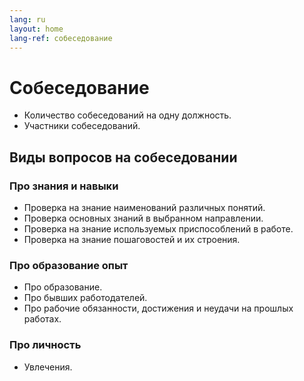 ```yaml
---
lang: ru
layout: home
lang-ref: собеседование
---
```


# Собеседование

- Количество собеседований на одну должность.
- Участники собеседований.

## Виды вопросов на собеседовании

### Про знания и навыки

- Проверка на знание наименований различных понятий.
- Проверка основных знаний в выбранном направлении.
- Проверка на знание используемых приспособлений в работе.
- Проверка на знание пошаговостей и их строения.

### Про образование опыт

- Про образование.
- Про бывших работодателей.
- Про рабочие обязанности, достижения и неудачи на прошлых работах.

### Про личность

- Увлечения.
